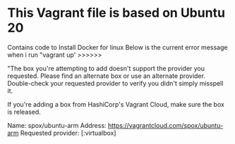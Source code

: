 # This Vagrant file is based on Ubuntu 20
Contains code to Install Docker for linux 
Below is the current error message when i run "vagrant up' >>>>>> 

"The box you're attempting to add doesn't support the provider
you requested. Please find an alternate box or use an alternate
provider. Double-check your requested provider to verify you didn't
simply misspell it.

If you're adding a box from HashiCorp's Vagrant Cloud, make sure the box is
released.

Name: spox/ubuntu-arm
Address: https://vagrantcloud.com/spox/ubuntu-arm
Requested provider: [:virtualbox]
